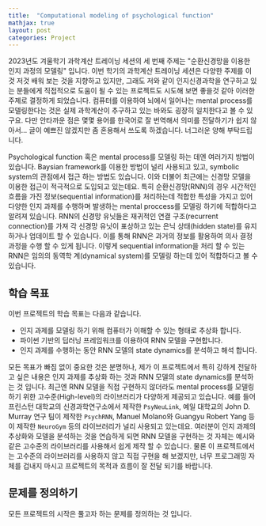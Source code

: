 ```yaml
---
title:  "Computational modeling of psychological function"
mathjax: true
layout: post
categories: Project
---
```

2023년도 겨울학기 과학계산 트레이닝 세션의 세 번째 주제는 "순환신경망을 이용한 인지 과정의 모델링" 입니다.
이번 학기의 과학계산 트레이닝 세션은 다양한 주제를 이것 저것 배워 보는 것을 지향하고 있지만,
그래도 저와 같이 인지신경과학을 연구하고 있는 분들에게 직접적으로 도움이 될 수 있는 프로젝트도 시도해 보면 좋을것 같아 이러한 주제로 결정하게 되었습니다.
컴퓨터를 이용하여 뇌에서 일어나는 mental process를 모델링한다는 것은 실제 과학계산이 추구하고 있는 바와도 굉장히 일치한다고 볼 수 있구요.
다만 안타까운 점은 몇몇 용어를 한국어로 잘 번역해서 의미를 전달하기가 쉽지 않아서... 글이 예쁘진 않겠지만 좀 혼용해서 쓰도록 하겠습니다. 너그러운 양해 부탁드립니다.

Psychological function 혹은 mental process를 모델링 하는 데엔 여러가지 방법이 있습니다. 
Baysian framework를 이용한 방법이 널리 사용되고 있고, symbolic system의 관점에서 접근 하는 방법도 있습니다.
이와 더불어 최근에는 신경망 모델을 이용한 접근이 적극적으로 도입되고 있는데요. 
특히 순환신경망(RNN)의 경우 시간적인 흐름을 가진 정보(sequential information)를 처리하는데 적합한 특성을 가지고 있어
다양한 인지 과제를 수행하며 발생하는 mental proccess를 모델링 하기에 적합하다고 알려져 있습니다.
RNN의 신경망 유닛들은 재귀적인 연결 구조(recurrent connection)를 가져 각 신경망 유닛이 표상하고 있는 은닉 상태(hidden state)를 
유지하거나 업데이트 할 수 있습니다. 이를 통해 RNN은 과거의 정보를 활용하여 의사 결정 과정을 수행 할 수 있게 됩니다.
이렇게 sequential information을 처리 할 수 있는 RNN은 임의의 동역학 계(dynamical system)를 모델링 하는데 있어 적합하다고 볼 수 있습니다.

## 학습 목표
이번 프로젝트의 학습 목표는 다음과 같습니다.
- 인지 과제를 모델링 하기 위해 컴퓨터가 이해할 수 있는 형태로 추상화 합니다.
- 파이썬 기반의 딥러닝 프레임워크를 이용하여 RNN 모델을 구현합니다.
- 인지 과제를 수행하는 동안 RNN 모델의 state dynamics를 분석하고 해석 합니다.

모든 목표가 빠짐 없이 중요한 것은 분명하나, 제가 이 프로젝트에서 특히 강하게 전달하고 싶은 내용은 인지 과제를 추상화 하는 것과 RNN 모델의 state dynamics를 분석하는 것 입니다.
최근엔 RNN 모델을 직접 구현하지 않더라도 mental process를 모델링 하기 위한 고수준(High-level)의 라이브러리가 다양하게 제공되고 있습니다.
예를 들어 프린스턴 대학교의 신경과학연구소에서 제작한 `PsyNeuLink`, 예일 대학교의 John D. Murray 연구 팀이 제작한 `PsychRNN`, 
Manuel Molano와 Guangyu Robert Yang 등이 제작한 `NeuroGym` 등의 라이브러리가 널리 사용되고 있는데요.
여러분이 인지 과제의 추상화와 모델을 분석하는 것을 연습하게 되면 RNN 모델을 구현하는 것 자체는 예시와 같은 고수준의 라이브러리를 사용해서 쉽게 제작 할 수 있습니다.
물론 이 프로젝트에서는 고수준의 라이브러리를 사용하지 않고 직접 구현을 해 보겠지만, 너무 프로그래밍 자체를 겁내지 마시고 프로젝트의 목적과 흐름이 잘 전달 되기를 바랍니다.

## 문제를 정의하기
모든 프로젝트의 시작은 풀고자 하는 문제를 정의하는 것 입니다.




